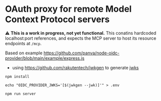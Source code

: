 # OAuth proxy for remote Model Context Protocol servers

⚠️ **This is a work in progress, not yet functional.** This conatins hardcoded localhost:port references, and expects the MCP server to host its resource endpoints at `/mcp`.

Based on example https://github.com/panva/node-oidc-provider/blob/main/example/express.js

* using https://github.com/rakutentech/jwkgen to generate [jwks](https://github.com/panva/node-oidc-provider/tree/main/docs#jwks)

```
npm install

echo "OIDC_PROVIDER_JWKS='[$(jwkgen --jwk)]'" > .env

npm run server
```